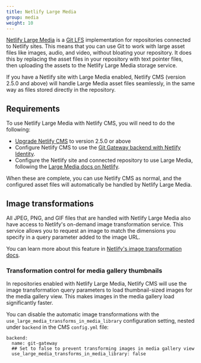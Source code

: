 ```yaml
---
title: Netlify Large Media
group: media
weight: 10
---
```


[Netlify Large Media](https://www.netlify.com/features/large-media/) is a [Git LFS](https://git-lfs.github.com/) implementation for repositories connected to Netlify sites. This means that you can use Git to work with large asset files like images, audio, and video, without bloating your repository. It does this by replacing the asset files in your repository with text pointer files, then uploading the assets to the Netlify Large Media storage service.

If you have a Netlify site with Large Media enabled, Netlify CMS (version 2.5.0 and above) will handle Large Media asset files seamlessly, in the same way as files stored directly in the repository.

## Requirements

To use Netlify Large Media with Netlify CMS, you will need to do the following:

- [Upgrade Netlify CMS](/docs/update-the-cms-version/) to version 2.5.0 or above
- Configure Netlify CMS to use the [Git Gateway backend with Netlify Identity](/docs/authentication-backends/#git-gateway-with-netlify-identity).
- Configure the Netlify site and connected repository to use Large Media, following the [Large Media docs on Netlify](https://www.netlify.com/docs/large-media/).

When these are complete, you can use Netlify CMS as normal, and the configured asset files will automatically be handled by Netlify Large Media.

## Image transformations

All JPEG, PNG, and GIF files that are handled with Netlify Large Media also have access to Netlify's on-demand image transformation service. This service allows you to request an image to match the dimensions you specify in a query parameter added to the image URL.

You can learn more about this feature in [Netlify's image transformation docs](https://www.netlify.com/docs/image-transformation/).

### Transformation control for media gallery thumbnails

In repositories enabled with Netlify Large Media, Netlify CMS will use the image transformation query parameters to load thumbnail-sized images for the media gallery view. This makes images in the media gallery load significantly faster.

You can disable the automatic image transformations with the `use_large_media_transforms_in_media_library` configuration setting, nested under `backend` in the CMS `config.yml` file:

```
backend:
  name: git-gateway
  ## Set to false to prevent transforming images in media gallery view
  use_large_media_transforms_in_media_library: false
```